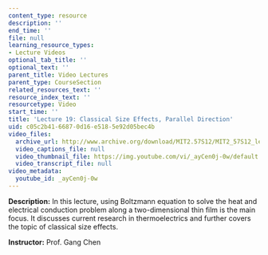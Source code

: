 ```yaml
---
content_type: resource
description: ''
end_time: ''
file: null
learning_resource_types:
- Lecture Videos
optional_tab_title: ''
optional_text: ''
parent_title: Video Lectures
parent_type: CourseSection
related_resources_text: ''
resource_index_text: ''
resourcetype: Video
start_time: ''
title: 'Lecture 19: Classical Size Effects, Parallel Direction'
uid: c05c2b41-6687-0d16-e518-5e92d05bec4b
video_files:
  archive_url: http://www.archive.org/download/MIT2.57S12/MIT2_57S12_lec19_300k.mp4
  video_captions_file: null
  video_thumbnail_file: https://img.youtube.com/vi/_ayCen0j-0w/default.jpg
  video_transcript_file: null
video_metadata:
  youtube_id: _ayCen0j-0w
---
```


**Description:** In this lecture, using Boltzmann equation to solve the heat and electrical conduction problem along a two-dimensional thin film is the main focus. It discusses current research in thermoelectrics and further covers the topic of classical size effects.

**Instructor:** Prof. Gang Chen